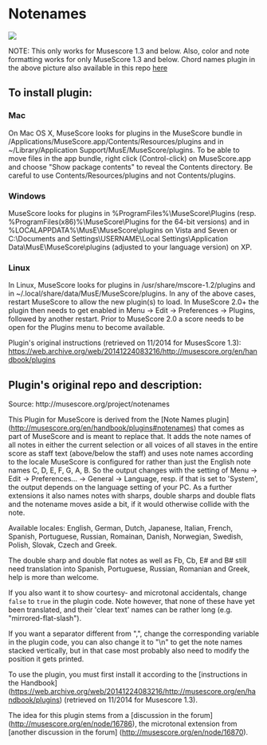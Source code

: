 <h1>Notenames</h1>

<img src="http://content.screencast.com/users/andresn/folders/Jing/media/18eed7ad-a2dc-4216-97ed-dd2f6dead3df/00000137.png"/>

NOTE: This only works for Musescore 1.3 and below. Also, color and note formatting works for only MuseScore 1.3 and below. Chord names plugin in the above picture also available in this repo [here](https://github.com/andresn/standard-notation-experiments/blob/master/MuseScore/plugins/findharmonies/Readme.md)

<h2>To install plugin:</h2>

<h3>Mac</h3>
On Mac OS X, MuseScore looks for plugins in the MuseScore bundle in /Applications/MuseScore.app/Contents/Resources/plugins and in ~/Library/Application Support/MusE/MuseScore/plugins. To be able to move files in the app bundle, right click (Control-click) on MuseScore.app and choose "Show package contents" to reveal the Contents directory. Be careful to use Contents/Resources/plugins and not Contents/plugins.

<h3>Windows</h3>
MuseScore looks for plugins in %ProgramFiles%\MuseScore\Plugins (resp. %ProgramFiles(x86)%\MuseScore\Plugins for the 64-bit versions) and in %LOCALAPPDATA%\MusE\MuseScore\plugins on Vista and Seven or C:\Documents and Settings\USERNAME\Local Settings\Application Data\MusE\MuseScore\plugins (adjusted to your language version) on XP.

<h3>Linux</h3>
In Linux, MuseScore looks for plugins in /usr/share/mscore-1.2/plugins and in ~/.local/share/data/MusE/MuseScore/plugins.
In any of the above cases, restart MuseScore to allow the new plugin(s) to load.
In MuseScore 2.0+ the plugin then needs to get enabled in Menu -> Edit -> Preferences -> Plugins, followed by another restart.
Prior to MuseScore 2.0 a score needs to be open for the Plugins menu to become available.

Plugin's original instructions (retrieved on 11/2014 for MusesScore 1.3):<br />
https://web.archive.org/web/20141224083216/http://musescore.org/en/handbook/plugins

<h2>Plugin's original repo and description:</h2>
Source: http://musescore.org/project/notenames

This Plugin for MuseScore is derived from the [Note Names plugin] (http://musescore.org/en/handbook/plugins#notenames) that comes as part of MuseScore and is meant to replace that.
It adds the note names of all notes in either the current selection or all voices of all staves in the entire score as staff text (above/below the staff) and uses note names according to the locale MuseScore is configured for rather than just the English note names C, D, E, F, G, A, B.
So the output changes with the setting of Menu -> Edit -> Preferences... -> General -> Language, resp. if that is set to 'System', the output depends on the language setting of your PC.
As a further extensions it also names notes with sharps, double sharps and double flats and the notename moves aside a bit, if it would otherwise collide with the note.

Available locales: English, German, Dutch, Japanese, Italian, French, Spanish, Portuguese, Russian, Romainan, Danish, Norwegian, Swedish, Polish, Slovak, Czech and Greek.

The double sharp and double flat notes as well as Fb, Cb, E# and B# still need translation into Spanish, Portuguese, Russian, Romanian and Greek, help is more than welcome.

If you also want it to show courtesy- and microtonal accidentals, change `false` to `true` in the plugin code. Note however, that none of these have yet been translated, and their 'clear text' names can be rather long (e.g. "mirrored-flat-slash").

If you want a separator different from ",", change the corresponding variable in the plugin code, you can also change it to "\n" to get the note names stacked vertically, but in that case most probably also need to modify the position it gets printed.

To use the plugin, you must first install it according to the [instructions in the Handbook] (https://web.archive.org/web/20141224083216/http://musescore.org/en/handbook/plugins) (retrieved on 11/2014 for Musescore 1.3).

The idea for this plugin stems from a [discussion in the forum] (http://musescore.org/en/node/16786), the microtonal extension from [another discussion in the forum] (http://musescore.org/en/node/16870).

